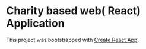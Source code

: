 # Charity based web( React) Application

This project was bootstrapped with [Create React App](https://github.com/facebook/create-react-app).






